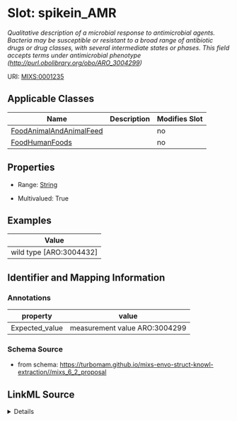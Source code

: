 # Slot: spikein_AMR


_Qualitative description of a microbial response to antimicrobial agents. Bacteria may be susceptible or resistant to a broad range of antibiotic drugs or drug classes, with several intermediate states or phases. This field accepts terms under antimicrobial phenotype (http://purl.obolibrary.org/obo/ARO_3004299)_



URI: [MIXS:0001235](https://w3id.org/mixs/0001235)



<!-- no inheritance hierarchy -->




## Applicable Classes

| Name | Description | Modifies Slot |
| --- | --- | --- |
[FoodAnimalAndAnimalFeed](FoodAnimalAndAnimalFeed.md) |  |  no  |
[FoodHumanFoods](FoodHumanFoods.md) |  |  no  |







## Properties

* Range: [String](String.md)

* Multivalued: True






## Examples

| Value |
| --- |
| wild type [ARO:3004432] |

## Identifier and Mapping Information





### Annotations

| property | value |
| --- | --- |
| Expected_value | measurement value ARO:3004299 |



### Schema Source


* from schema: https://turbomam.github.io/mixs-envo-struct-knowl-extraction//mixs_6_2_proposal




## LinkML Source

<details>
```yaml
name: spikein_AMR
annotations:
  Expected_value:
    tag: Expected_value
    value: measurement value ARO:3004299
description: Qualitative description of a microbial response to antimicrobial agents.
  Bacteria may be susceptible or resistant to a broad range of antibiotic drugs or
  drug classes, with several intermediate states or phases. This field accepts terms
  under antimicrobial phenotype (http://purl.obolibrary.org/obo/ARO_3004299)
title: antimicrobial phenotype of spike-in bacteria
notes:
- antimicrobial
- spike
examples:
- value: wild type [ARO:3004432]
from_schema: https://turbomam.github.io/mixs-envo-struct-knowl-extraction//mixs_6_2_proposal
rank: 1000
string_serialization: '{float} {unit};{termLabel} [{termID}]'
slot_uri: MIXS:0001235
multivalued: true
alias: spikein_AMR
domain_of:
- FoodAnimalAndAnimalFeed
- FoodHumanFoods
range: string
required: false
recommended: false

```
</details>